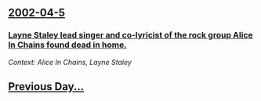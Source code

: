 ## [2002-04-5](/news/2002/04/5/index.md)

### [Layne Staley lead singer and co-lyricist of the rock group  Alice In Chains found dead in home.](/news/2002/04/5/layne-staley-lead-singer-and-co-lyricist-of-the-rock-group-alice-in-chains-found-dead-in-home.md)
_Context: Alice In Chains, Layne Staley_

## [Previous Day...](/news/2002/04/4/index.md)


